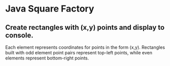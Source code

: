 # Java Square Factory
## Create rectangles with (x,y) points and display to console.
Each element represents coordinates for points in the form (x,y). Rectangles built with odd element point pairs represent top-left points, while even elements represent bottom-right points.